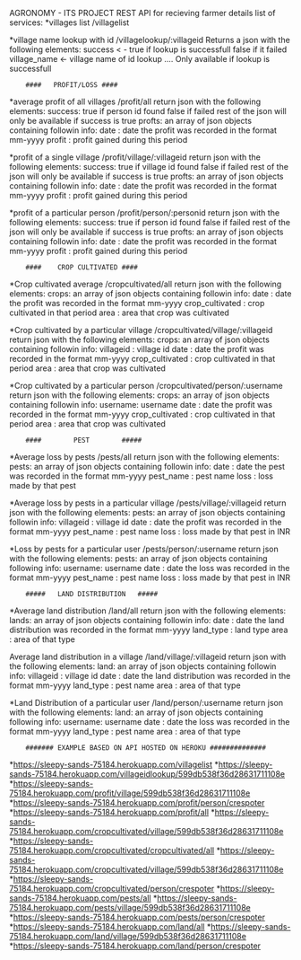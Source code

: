 ﻿AGRONOMY - ITS PROJECT
REST API for recieving farmer details
list of services:
*villages list      /villagelist
	
*village name lookup with id        /villagelookup/:villageid
	Returns a json with the following elements:
    	success  < -  true if lookup is successfull false if it failed
    	village_name <-  village name of id lookup .... Only available if lookup is successfull

		####   PROFIT/LOSS ####


*average profit of all villages     /profit/all
	return json with the following elements:
    	success: true if person id found false if failed
   	 rest of the json will only be available if success is true
    	profts: an array of json objects containing followin info:
        	date : date the profit was recorded in the format mm-yyyy
        	profit : profit gained during this period
	


*profit of a single village         /profit/village/:villageid
	return json with the following elements:
    	success: true if village id found false if failed
    	rest of the json will only be available if success is true
    	profts: an array of json objects containing followin info:
        	date : date the profit was recorded in the format mm-yyyy
        	profit : profit gained during this period


*profit of a particular person      /profit/person/:personid
	return json with the following elements:
    	success: true if person id found false if failed
    	rest of the json will only be available if success is true
    	profts: an array of json objects containing followin info:
        	date : date the profit was recorded in the format mm-yyyy
        	profit : profit gained during this period



		#### 	CROP CULTIVATED ####

*Crop cultivated average 	/cropcultivated/all
	return json with the following elements:
    	crops: an array of json objects containing followin info:
       	 	date : date the profit was recorded in the format mm-yyyy
        	crop_cultivated : crop cultivated in that period
        	area : area that crop was cultivated

*Crop cultivated by a particular village	/cropcultivated/village/:villageid
	return json with the following elements:
    	crops: an array of json objects containing followin info:
        	villageid : village id
        	date : date the profit was recorded in the format mm-yyyy
        	crop_cultivated : crop cultivated in that period
        	area : area that crop was cultivated

*Crop cultivated by a particular person		/cropcultivated/person/:username
	return json with the following elements:
    	crops: an array of json objects containing followin info:
        	username: username
        	date : date the profit was recorded in the format mm-yyyy
        	crop_cultivated : crop cultivated in that period
        	area : area that crop was cultivated


		####   		PEST 		#####

*Average loss by pests		/pests/all
	return json with the following elements:
    	pests: an array of json objects containing followin info:
        	date : date the pest was recorded in the format mm-yyyy
        	pest_name : pest name
        	loss : loss made by that pest

*Average loss by pests in a particular village 		/pests/village/:villageid
	return json with the following elements:
    	pests: an array of json objects containing followin info:
        	villageid : village id
       	 	date : date the profit was recorded in the format mm-yyyy
        	pest_name : pest name
        	loss : loss made by that pest in INR

*Loss by pests for a particular user 		/pests/person/:username
	  return json with the following elements:
   	 pests: an array of json objects containing following info:
        	username: username
        	date : date the loss was recorded in the format mm-yyyy
        	pest_name : pest name
        	loss : loss made by that pest in INR



		#####	LAND DISTRIBUTION	#####

*Average land distribution 		/land/all
	return json with the following elements:
    	lands: an array of json objects containing followin info:
       		date : date the land distribution was recorded in the format mm-yyyy
        	land_type : land type
        	area : area of that type

Average land distribution in a village 		/land/village/:villageid
	return json with the following elements:
    	land: an array of json objects containing followin info:
        	villageid : village id
        	date : date the land distribution was recorded in the format mm-yyyy
        	land_type : pest name
        	area : area of that type

*Land Distribution of a particular user 	/land/person/:username
	return json with the following elements:
    	land: an array of json objects containing following info:
        	username: username
        	date : date the loss was recorded in the format mm-yyyy
        	land_type : pest name
        	area : area of that type



		####### EXAMPLE BASED ON API HOSTED ON HEROKU ##############

*https://sleepy-sands-75184.herokuapp.com/villagelist
*https://sleepy-sands-75184.herokuapp.com/villageidlookup/599db538f36d28631711108e
*https://sleepy-sands-75184.herokuapp.com/profit/village/599db538f36d28631711108e
*https://sleepy-sands-75184.herokuapp.com/profit/person/crespoter
*https://sleepy-sands-75184.herokuapp.com/profit/all
*https://sleepy-sands-75184.herokuapp.com/cropcultivated/village/599db538f36d28631711108e
*https://sleepy-sands-75184.herokuapp.com/cropcultivated/cropcultivated/all
*https://sleepy-sands-75184.herokuapp.com/cropcultivated/village/599db538f36d28631711108e
*https://sleepy-sands-75184.herokuapp.com/cropcultivated/person/crespoter
*https://sleepy-sands-75184.herokuapp.com/pests/all
*https://sleepy-sands-75184.herokuapp.com/pests/village/599db538f36d28631711108e
*https://sleepy-sands-75184.herokuapp.com/pests/person/crespoter
*https://sleepy-sands-75184.herokuapp.com/land/all
*https://sleepy-sands-75184.herokuapp.com/land/village/599db538f36d28631711108e
*https://sleepy-sands-75184.herokuapp.com/land/person/crespoter